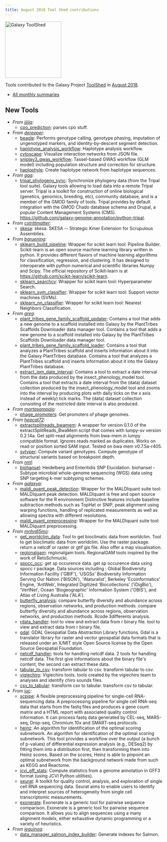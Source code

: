 ```yaml
---
title: August 2018 Tool Shed contributions
---
```


[<img class="float-right" src="/images/galaxy-logos/galaxy-toolshed-300.png" alt="Galaxy ToolShed" width="180">](http://toolshed.g2.bx.psu.edu/)

Tools contributed to the Galaxy Project [ToolShed](http://toolshed.g2.bx.psu.edu/) in [August 2018](/news/2018-09-galaxy-update/).

* [All monthly summaries](/toolshed/contributions/)

## New Tools

* *From [jjjjia](https://toolshed.g2.bx.psu.edu/view/jjjjia):*
    * [cpo_prediction](https://toolshed.g2.bx.psu.edu/view/jjjjia/cpo_prediction):  parses cpo stuff.
* *From [dereeper](https://toolshed.g2.bx.psu.edu/view/dereeper):*
    * [beagle](https://toolshed.g2.bx.psu.edu/view/dereeper/beagle):  Performs genotype calling, genotype phasing, imputation of ungenotyped markers, and identity-by-descent segment detection.
    * [haplotype_analysis_workflow](https://toolshed.g2.bx.psu.edu/view/dereeper/haplotype_analysis_workflow):  Haplotype analysis workflow.
    * [cytoscape](https://toolshed.g2.bx.psu.edu/view/dereeper/cytoscape):  Visualize interaction networks from JSON file.
    * [sniplay3_gwas_workflow](https://toolshed.g2.bx.psu.edu/view/dereeper/sniplay3_gwas_workflow):  Tassel-based GWAS workflow (GLM model) including population structure and correction for structure.
    * [haplophyle](https://toolshed.g2.bx.psu.edu/view/dereeper/haplophyle):  Create haplotype network from haplotype sequences.
* *From [gga](https://toolshed.g2.bx.psu.edu/view/gga):*
    * [tripal_phylogeny_sync](https://toolshed.g2.bx.psu.edu/view/gga/tripal_phylogeny_sync):  Synchronize phylogeny data (from the Tripal tool suite). Galaxy tools allowing to load data into a remote Tripal server.    Tripal is a toolkit for construction of online biological (genetics, genomics, breeding, etc), community database,  and is a member of the GMOD family of tools. Tripal provides by default integration with the GMOD Chado database schema and Drupal, a popular Content Management Systems (CMS).    https://github.com/galaxy-genome-annotation/python-tripal.
* *From [cstrittmatter](https://toolshed.g2.bx.psu.edu/view/cstrittmatter):*
    * [skesa](https://toolshed.g2.bx.psu.edu/view/cstrittmatter/skesa):  skesa. SKESA -- Strategic Kmer Extension for Scrupulous Assemblies.
* *From [bgruening](https://toolshed.g2.bx.psu.edu/view/bgruening):*
    * [sklearn_build_pipeline](https://toolshed.g2.bx.psu.edu/view/bgruening/sklearn_build_pipeline):  Wrapper for scikit learn tool: Pipeline Builder. Scikit-learn is an open source machine learning library written in python.  It provides different flavors of machine learning algorithms for classification,  regression, and clustering. It has designed to interoperate with python numerical  and scientific libraries Numpy and Scipy.    The official repository of Scikit-learn is at https://github.com/scikit-learn/scikit-learn.
    * [sklearn_searchcv](https://toolshed.g2.bx.psu.edu/view/bgruening/sklearn_searchcv):  Wrapper for scikit learn tool: Hyperparameter Search.
    * [sklearn_svm_classifier](https://toolshed.g2.bx.psu.edu/view/bgruening/sklearn_svm_classifier):  Wrapper for scikit learn tool: Support vector machines (SVMs).
    * [sklearn_nn_classifier](https://toolshed.g2.bx.psu.edu/view/bgruening/sklearn_nn_classifier):  Wrapper for scikit learn tool: Nearest Neighbors Classification.
* *From [greg](https://toolshed.g2.bx.psu.edu/view/greg):*
    * [plant_tribes_gene_family_scaffold_updater](https://toolshed.g2.bx.psu.edu/view/greg/plant_tribes_gene_family_scaffold_updater):  Contains a tool that adds a new genome to a scaffold installed into Galaxy by the PlantTribes Scaffolds Downloader data manager tool. Contains a tool that adds a new genome to a scaffold installed into Galaxy by the PlantTribes Scaffolds Downloader data manager tool.
    * [plant_tribes_gene_family_scaffold_loader](https://toolshed.g2.bx.psu.edu/view/greg/plant_tribes_gene_family_scaffold_loader):  Contains a tool that analyzes a PlantTribes scaffold and inserts information about it into the Galaxy PlantTribes database. Contains a tool that analyzes a PlantTribes scaffold and inserts information about it into the Galaxy PlantTribes database.
    * [extract_ipm_date_interval](https://toolshed.g2.bx.psu.edu/view/greg/extract_ipm_date_interval):  Contains a tool to extract a date interval from the data produced by the insect_phenology_model tool. Contains a tool that extracts a date interval from the (data) dataset collection produced by the insect_phenology_model tool and zooms into the interval by producing plots with daily ticks on the x axis instead of weekly) tick marks.  The (data) dataset collection consisting of the restricted date interval is also produced.
* *From [martasampaio](https://toolshed.g2.bx.psu.edu/view/martasampaio):*
    * [phage_promoters](https://toolshed.g2.bx.psu.edu/view/martasampaio/phage_promoters):  Get promoters of phage genomes.
* *From [hepcat72](https://toolshed.g2.bx.psu.edu/view/hepcat72):*
    * [extractsplitreads_bwamem](https://toolshed.g2.bx.psu.edu/view/hepcat72/extractsplitreads_bwamem):  A wrapper for version 0.1.0 of the extractSplitReads_BwaMem script that comes with lumpy-sv version 0.2.14a. Get split-read alignments from bwa-mem in lumpy compatible format. Ignores reads marked as duplicates. Works on read or position sorted SAM input. Tested on bwa mem v0.7.5a-r405.
    * [svtyper](https://toolshed.g2.bx.psu.edu/view/hepcat72/svtyper):  Compute variant genotypes. Compute genotype of structural variants based on breakpoint depth.
* *From [nml](https://toolshed.g2.bx.psu.edu/view/nml):*
    * [biohansel](https://toolshed.g2.bx.psu.edu/view/nml/biohansel):  Heidelberg and Enteritidis SNP Elucidation. biohansel - Subtype microbial whole-genome sequencing (WGS) data using SNP targeting k-mer subtyping schemes.
* *From [galaxyp](https://toolshed.g2.bx.psu.edu/view/galaxyp):*
    * [maldi_quant_peak_detection](https://toolshed.g2.bx.psu.edu/view/galaxyp/maldi_quant_peak_detection):  Wrapper for the MALDIquant suite tool: MALDIquant peak detection. MALDIquant is free and open source software for the R environment Distinctive features include baseline subtraction methods such as TopHat or SNIP, peak alignment using warping functions, handling of replicated measurements as well as allowing spectra with different resolutions.
    * [maldi_quant_preprocessing](https://toolshed.g2.bx.psu.edu/view/galaxyp/maldi_quant_preprocessing):  Wrapper for the MALDIquant suite tool: MALDIquant preprocessing.
* *From [mnhn65mo](https://toolshed.g2.bx.psu.edu/view/mnhn65mo):*
    * [get_worldclim_data](https://toolshed.g2.bx.psu.edu/view/mnhn65mo/get_worldclim_data):  Tool to get bioclimatic data from worldclim. Tool to get bioclimatic data from worldclim. Use the raster package. return a netcdf or raster or gtif gis file. Also offer a map visualisation.
    * [regionalgam](https://toolshed.g2.bx.psu.edu/view/mnhn65mo/regionalgam):  regionalgam tools. RegionalGAM tools inspired by the work of RetoSchmucki.
    * [spocc_occ](https://toolshed.g2.bx.psu.edu/view/mnhn65mo/spocc_occ):  get sp occurence data. get sp occurence data using spocc r package. Data sources including : Global Biodiversity Information Facility ('GBIF'), 'USGSs' Biodiversity Information Serving Our Nation ('BISON'), 'iNaturalist', Berkeley 'Ecoinformatics' Engine, 'AntWeb', Integrated Digitized 'Biocollections' ('iDigBio'), 'VertNet', Ocean 'Biogeographic' Information System ('OBIS'), and Atlas of Living Australia ('ALA').
    * [butterfly_analysis](https://toolshed.g2.bx.psu.edu/view/mnhn65mo/butterfly_analysis):  compare butterfly diversity and abundance across regions, observation networks, and production methods. compare butterfly diversity and abundance across regions, observation networks, and production methods. Rcode 3differents analysis.
    * [rdata_handler](https://toolshed.g2.bx.psu.edu/view/mnhn65mo/rdata_handler):  tool to view and extract data from r binary file. tool to view and extract data from r binary file.
    * [gdal](https://toolshed.g2.bx.psu.edu/view/mnhn65mo/gdal):  GDAL Geospatial Data Abstraction Library functions. Gdal is a translator library for raster and vector geospatial data formats that is released under an X/MIT style Open Source license by the Open Source Geospatial Foundation.
    * [netcdf_handler](https://toolshed.g2.bx.psu.edu/view/mnhn65mo/netcdf_handler):  tools for handling netcdf data. 2 tools for handling netcdf data. The first give informations about the binary file's content, the second can extract these data.
    * [tabular_to_csv](https://toolshed.g2.bx.psu.edu/view/mnhn65mo/tabular_to_csv):  transform tabular to csv. transform tabular to csv.
    * [vigiechiro](https://toolshed.g2.bx.psu.edu/view/mnhn65mo/vigiechiro):  Vigiechiro tools. tools created by the vigiechiro team to analyses and identify chiro sounds files.
    * [csv_to_tabular](https://toolshed.g2.bx.psu.edu/view/mnhn65mo/csv_to_tabular):  transform csv to tabular. transform csv to tabular.
* *From [iuc](https://toolshed.g2.bx.psu.edu/view/iuc):*
    * [scpipe](https://toolshed.g2.bx.psu.edu/view/iuc/scpipe):  A flexible preprocessing pipeline for single-cell RNA-sequencing data. A preprocessing pipeline for single cell RNA-seq data that starts from the fastq files and produces a gene count matrix and a HTML report with associated quality control information. It can process fastq data generated by CEL-seq, MARS-seq, Drop-seq, Chromium 10x and SMART-seq protocols.
    * [heinz](https://toolshed.g2.bx.psu.edu/view/iuc/heinz):  An algorithm for identification of the optimal scoring subnetwork. An algorithm for identification of the optimal scoring subnetwork. This tool provides  a workflow over the output (a bunch of p-values) of differential expression analysis  (e.g., DESeq2) by fitting them into a distribution first, then transforming them into Heinz  scores. Based on the scores, Heinz is able to pinpoint an optimal subnetwork from the background  network made from such as KEGG and Reactome.
    * [jcvi_gff_stats](https://toolshed.g2.bx.psu.edu/view/iuc/jcvi_gff_stats):  Compute statistics from a genome annotation in GFF3 format (using JCVI Python utilities).
    * [seurat](https://toolshed.g2.bx.psu.edu/view/iuc/seurat):  A toolkit for quality control, analysis, and exploration of single cell RNA sequencing data. Seurat aims to enable users to identify and interpret sources of heterogeneity from single cell transcriptomic measurements.
    * [exonerate](https://toolshed.g2.bx.psu.edu/view/iuc/exonerate):  Exonerate is a generic tool for pairwise sequence comparison. Exonerate is a generic tool for pairwise sequence comparison. It allows you to align sequences using a many alignment models, either exhaustive dynamic programming or a variety of heuristics.
* *From [ieguinoa](https://toolshed.g2.bx.psu.edu/view/ieguinoa):*
    * [data_manager_salmon_index_builder](https://toolshed.g2.bx.psu.edu/view/ieguinoa/data_manager_salmon_index_builder):  Generate indexes for Salmon.


